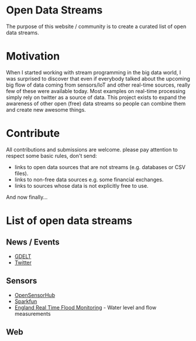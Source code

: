 Open Data Streams
=================

The purpose of this website / community is to create a curated list of open data
streams.

# Motivation

When I started working with stream programming in the big data world, I was
surprised to discover that even if everybody talked about the upcoming big flow
of data coming from sensors/IoT and other real-time sources, really few
of these were available today. Most examples on real-time processing simply rely
on twitter as a source of data. This project exists to expand the awareness of
other open (free) data streams so people can combine them and create new
awesome things.

# Contribute

All contributions and submissions are welcome. please pay attention to respect
some basic rules, don't send:

- links to open data sources that are not streams (e.g. databases or CSV files).
- links to non-free data sources e.g. some financial exchanges.
- links to sources whose data is not explicitly free to use.

And now finally...

# List of open data streams

## News / Events

* [GDELT](http://gdeltproject.org/)
* [Twitter](http://twitter.com)

## Sensors

* [OpenSensorHub](http://docs.opensensorhub.org/)
* [Sparkfun](https://data.sparkfun.com/streams)
* [England Real Time Flood Monitoring](http://environment.data.gov.uk/flood-monitoring/doc/reference) - Water level and flow measurements

## Web
